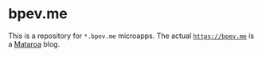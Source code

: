 # bpev.me

This is a repository for `*.bpev.me` microapps. The actual
[`https://bpev.me`](https://bpev.me) is a [Mataroa](https://mataroa.blog) blog.
